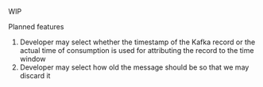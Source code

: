 WIP

Planned features

1) Developer may select whether the timestamp of the Kafka record or the actual time of 
consumption is used for attributing the record to the time window
2) Developer may select how old the message should be so that we may discard it